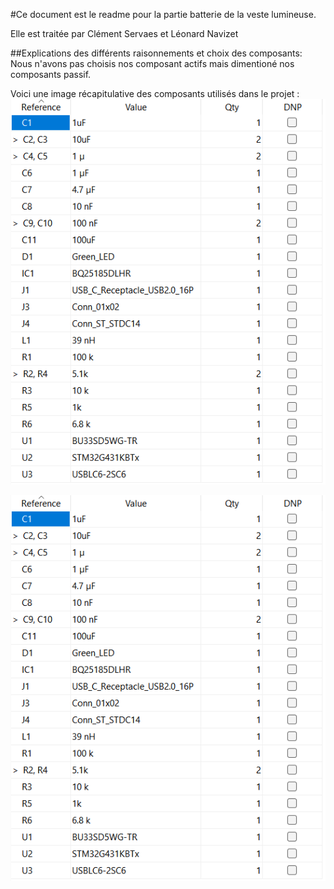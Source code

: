 #Ce document est le readme pour la partie batterie de la veste lumineuse.

Elle est traitée par Clément Servaes et Léonard Navizet

##Explications des différents raisonnements et choix des composants:
Nous n'avons pas choisis nos composant actifs mais dimentioné nos composants passif.

Voici une image récapitulative des composants utilisés dans le projet :
![Bill of Material](Images/Bill_material.png)
<p align="center">
  <img src="battery/Images/Bill_material.png" alt="Bill of Material" width="600">
</p>




